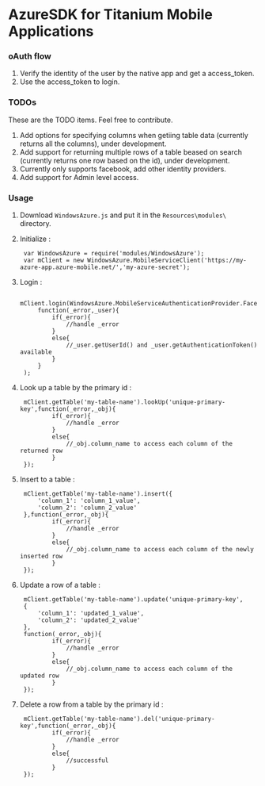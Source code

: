 AzureSDK for Titanium Mobile Applications
=================

### oAuth flow
1.  Verify the identity of the user by the native app and get a access_token.
2.  Use the access_token to login.

### TODOs
These are the TODO items. Feel free to contribute.

1.  Add options for specifying columns when getiing table data (currently returns all the columns), under development.
2.  Add support for returning multiple rows of a table beased on search (currently returns one row based on the id), under development.
3.  Currently only supports facebook, add other identity providers.
4.  Add support for Admin level access.
 
### Usage
1. Download `WindowsAzure.js` and put it in the `Resources\modules\` directory.
2. Initialize :


        var WindowsAzure = require('modules/WindowsAzure');
        var mClient = new WindowsAzure.MobileServiceClient('https://my-azure-app.azure-mobile.net/','my-azure-secret');
        
3. Login :


		mClient.login(WindowsAzure.MobileServiceAuthenticationProvider.Facebook,'CAAHn3...',
			function(_error,_user){
				if(_error){
					//handle _error
				}
				else{
					//_user.getUserId() and _user.getAuthenticationToken() available
				}
			}
		);
4. Look up a table by the primary id :



		mClient.getTable('my-table-name').lookUp('unique-primary-key',function(_error,_obj){
				if(_error){
					//handle _error
				}
				else{
					//_obj.column_name to access each column of the returned row
				}
		});
		
5. Insert to a table :



		mClient.getTable('my-table-name').insert({
			'column_1': 'column_1_value',
			'column_2': 'column_2_value'
		},function(_error,_obj){
				if(_error){
					//handle _error
				}
				else{
					//_obj.column_name to access each column of the newly inserted row
				}
		});
		
5. Update a row of a table :



		mClient.getTable('my-table-name').update('unique-primary-key',
		{
			'column_1': 'updated_1_value',
			'column_2': 'updated_2_value'
		},
		function(_error,_obj){
				if(_error){
					//handle _error
				}
				else{
					//_obj.column_name to access each column of the updated row
				}
		});

4. Delete a row from a table by the primary id :



		mClient.getTable('my-table-name').del('unique-primary-key',function(_error,_obj){
				if(_error){
					//handle _error
				}
				else{
					//successful
				}
		});
